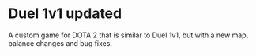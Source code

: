 # Duel 1v1 updated
A custom game for DOTA 2 that is similar to Duel 1v1, but with a new map, balance changes and bug fixes.
